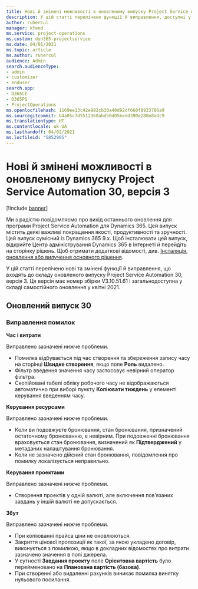 ```yaml
---
title: Нові й змінені можливості в оновленому випуску Project Service Automation 30, версія 3
description: У цій статті перелічено функції й виправлення, доступні у випуску Project Service Automation 30, версія 3.
author: ruhercul
manager: kfend
ms.service: project-operations
ms.custom: dyn365-projectservice
ms.date: 04/01/2021
ms.topic: article
ms.author: ruhercul
audience: Admin
search.audienceType:
- admin
- customizer
- enduser
search.app:
- D365CE
- D365PS
- ProjectOperations
ms.openlocfilehash: 1169ee13c42e982cb30a40d92df660f8933786a9
ms.sourcegitcommit: b4a05c7d5512d60abdb0d05bedd390e288e8adc9
ms.translationtype: HT
ms.contentlocale: uk-UA
ms.lasthandoff: 04/02/2021
ms.locfileid: "5852905"
---
```

# <a name="whats-new-or-changed-in-project-service-automation-update-release-30-v3"></a>Нові й змінені можливості в оновленому випуску Project Service Automation 30, версія 3

[!include [banner](../includes/psa-now-project-operations.md)]

Ми з радістю повідомляємо про вихід останнього оновлення для програми Project Service Automation для Dynamics 365. Цей випуск містить деякі важливі покращення якості, продуктивності та зручності. Цей випуск сумісний із Dynamics 365 9.x. Щоб інсталювати цей випуск, відкрийте Центр адміністрування Dynamics 365 в Інтернеті й перейдіть на сторінку рішень. Щоб отримати додаткові відомості, див. [Інсталяція, оновлення або вилучення основного рішення](https://docs.microsoft.com/power-platform/admin/install-remove-preferred-solution).

У цій статті перелічено нові та змінені функції й виправлення, що входять до складу оновленого випуску Project Service Automation 30, версія 3. Ця версія має номер збірки V3.10.51.61 і загальнодоступна у складі самостійного оновлення у квітні 2021.

## <a name="update-release-30"></a>Оновлений випуск 30

### <a name="bug-fixes"></a>Виправлення помилок

**Час і витрати**

Виправлено зазначені нижче проблеми.

- Помилка відбувається під час створення та збереження запису часу на сторінці **Швидке створення**, якщо поле **Роль** видалено.
- Фільтр введення значення часу застосовує невірний оператор фільтра.
- Скопійовані табелі обліку робочого часу не відображаються автоматично при виборі пункту **Копіювати тиждень** у елементі керування введенням часу.

**Керування ресурсами**

Виправлено зазначені нижче проблеми.

- Коли ви подовжуєте бронювання, стан бронювання, призначений остаточному бронюванню, є невірним. При подовженні бронювання враховується стан бронювання, визначений як **Підтверджений** у метаданих налаштування бронювання.
- Коли не зазначено дійсний стан бронювання, повідомлення про помилку локалізується неправильно.

**Керування проектами**

Виправлено зазначені нижче проблеми.

- Створення проектів у одній валюті, але включення пов’язаних завдань у іншій валюті не допускається.

**Збут**

Виправлено зазначені нижче проблеми.

- При копіюванні прайса ціни не оновлюються.
- Закриття цінової пропозиції як такої, за якою укладено договір, виконується з помилкою, якщо в докладних відомостях про витрати зазначено значення в полі джерела.
- У сутності **Завдання проекту** поле **Орієнтовна вартість** було перейменовано на **Планована вартість (базова)**.
- При створенні або видаленні рахунків виникає помилка винятку нульового посилання.
